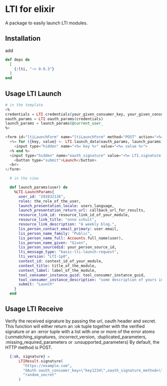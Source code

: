 # LTI for elixir

A package to easily launch LTI modules.

## Installation

add

```ex
def deps do
  [
    {:lti, "~> 0.0.3"}
  ]
end
```

## Usage LTI Launch

```eex
# in the template
<%
credentials = LTI.credentials(your_given_consumer_key, your_given_consumer_secret, your_lti_url)
oauth_params = LTI.oauth_params(credentials)
launch_params = launch_params(@current_user_
%>

<form id="ltiLaunchForm" name="ltiLaunchForm" method="POST" action="<%= your_lti_url %>">
  <%= for ({key, value} <- LTI.launch_data(oauth_params, launch_params)) do %>
    <input type="hidden" name="<%= key %>" value="<%= value %>">
  <% end %>
  <input type="hidden" name="oauth_signature" value="<%= LTI.signature(credentials, oauth_params, launch_params) %>">
	<button type="submit">Launch</button>
  <br>
</form>
```

```ex
  # in the view

  def launch_params(user) do
    %LTI.LaunchParams{
      user_id: "292832126",
      roles: the_role_of_the_user,
      launch_presentation_locale: users_language,
      launch_presentation_return_url: callback_url_for_results,
      resource_link_id: resource_link_id_of_your_module,
      resource_link_title: "onno schuit",
      resource_link_description: "A weekly blog.",
      lis_person_contact_email_primary: user.email,
      lis_person_name_family: "Public",
      lis_person_name_full: Accounts.full_name(user),
      lis_person_name_given: "Given",
      lis_person_sourcedid: your_person_source_id,
      lti_message_type: "basic-lti-launch-request",
      lti_version: "LTI-1p0",
      context_id: context_id_of_your_module,
      context_title: title_of_the_module,
      context_label: label_of_the_module,
      tool_consumer_instance_guid: tool_consumer_instance_guid,
      tool_consumer_instance_description: "some description of yours instance",
      submit: "Launch"
    }
  end
```

## Usage LTI Receive
Verify the received signature by passing the url, oauth header and secret.
This function will either return an :ok tuple together with the verified signature or
an :error tuple with a list with one or more of the error atoms (:unmatching_signatures, :incorrect_version, :duplicated_parameters, :missing_required_parameters or :unsupported_parameters)
By default, the HTTP method is POST.

```ex
  {:ok, signature} =
      LTIResult.signature(
        "https://example.com",
        "OAuth oauth_consumer_key=\"key1234\",oauth_signature_method=\"HMAC-SHA1\",oauth_timestamp=\"1525076552\",oauth_nonce=\"123\",oauth_version=\"1.0\",oauth_signature=\"iyyQNRQyXTlpLJPJns3ireWjQxo%3D\"",
        "random_secret"
      )
```
